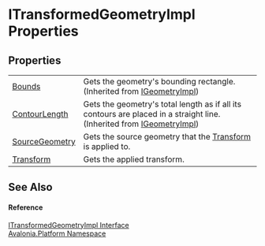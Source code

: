 # ITransformedGeometryImpl Properties




## Properties
<table>
<tr>
<td><a href="P_Avalonia_Platform_IGeometryImpl_Bounds">Bounds</a></td>
<td>Gets the geometry's bounding rectangle.<br />(Inherited from <a href="T_Avalonia_Platform_IGeometryImpl">IGeometryImpl</a>)</td>
</tr>
<tr>
<td><a href="P_Avalonia_Platform_IGeometryImpl_ContourLength">ContourLength</a></td>
<td>Gets the geometry's total length as if all its contours are placed in a straight line.<br />(Inherited from <a href="T_Avalonia_Platform_IGeometryImpl">IGeometryImpl</a>)</td>
</tr>
<tr>
<td><a href="P_Avalonia_Platform_ITransformedGeometryImpl_SourceGeometry">SourceGeometry</a></td>
<td>Gets the source geometry that the <a href="P_Avalonia_Platform_ITransformedGeometryImpl_Transform">Transform</a> is applied to.</td>
</tr>
<tr>
<td><a href="P_Avalonia_Platform_ITransformedGeometryImpl_Transform">Transform</a></td>
<td>Gets the applied transform.</td>
</tr>
</table>

## See Also


#### Reference
<a href="T_Avalonia_Platform_ITransformedGeometryImpl">ITransformedGeometryImpl Interface</a>  
<a href="N_Avalonia_Platform">Avalonia.Platform Namespace</a>  
